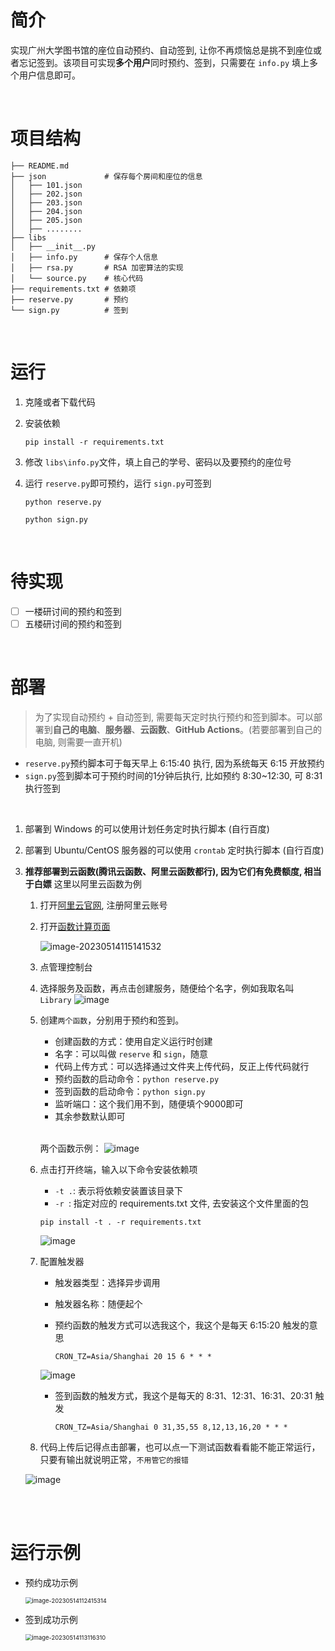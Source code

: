 # 简介
实现广州大学图书馆的座位自动预约、自动签到, 让你不再烦恼总是挑不到座位或者忘记签到。该项目可实现**多个用户**同时预约、签到，只需要在 `info.py` 填上多个用户信息即可。

<br/>

# 项目结构

~~~shell
├── README.md
├── json             # 保存每个房间和座位的信息
│   ├── 101.json
│   ├── 202.json
│   ├── 203.json
│   ├── 204.json
│   ├── 205.json
│   ├── ........
├── libs
│   ├── __init__.py
│   ├── info.py      # 保存个人信息
│   ├── rsa.py       # RSA 加密算法的实现
│   └── source.py    # 核心代码
├── requirements.txt # 依赖项
├── reserve.py       # 预约
└── sign.py          # 签到
~~~

<br/>

# 运行

1. 克隆或者下载代码

2. 安装依赖

   ~~~shell
   pip install -r requirements.txt
   ~~~

3. 修改 `libs\info.py`文件，填上自己的学号、密码以及要预约的座位号

4. 运行 `reserve.py`即可预约，运行 `sign.py`可签到
   ~~~shell
   python reserve.py
   ~~~
   ~~~shell
   python sign.py
   ~~~

<br/>

# 待实现
- [ ] 一楼研讨间的预约和签到
- [ ] 五楼研讨间的预约和签到

<br/>

# 部署

> 为了实现自动预约 + 自动签到, 需要每天定时执行预约和签到脚本。可以部署到**自己的电脑**、**服务器**、**云函数**、**GitHub Actions**。(若要部署到自己的电脑, 则需要一直开机)

* `reserve.py`预约脚本可于每天早上 6:15:40 执行, 因为系统每天 6:15 开放预约
* `sign.py`签到脚本可于预约时间的1分钟后执行, 比如预约 8:30~12:30, 可 8:31 执行签到

<br/>

1. 部署到 Windows 的可以使用计划任务定时执行脚本 (自行百度)

2. 部署到 Ubuntu/CentOS 服务器的可以使用 `crontab` 定时执行脚本 (自行百度)

3. **推荐部署到云函数(腾讯云函数、阿里云函数都行), 因为它们有免费额度, 相当于白嫖**
   这里以阿里云函数为例

   1. 打开[阿里云官网](https://www.aliyun.com/), 注册阿里云账号

   2. 打开[函数计算页面](https://www.aliyun.com/product/fc)

      ![image-20230514115141532](https://img-blog.csdnimg.cn/0e99a68cb9294e0c9185887bb7e8839b.png)

   3. 点管理控制台
   4. 选择服务及函数，再点击创建服务，随便给个名字，例如我取名叫 `Library`
      ![image](https://github.com/ChaXxl/GZHU_LibraryAutoReserve_sign/assets/40326898/31bc937b-8f67-4579-b6ae-bb280fb77f1b)
   5. 创建`两个函数`，分别用于预约和签到。
         * 创建函数的方式：使用自定义运行时创建
         * 名字：可以叫做 `reserve` 和 `sign`，随意
         * 代码上传方式：可以选择通过文件夹上传代码，反正上传代码就行
         * 预约函数的启动命令：`python reserve.py`
         * 签到函数的启动命令：`python sign.py`
         * 监听端口：这个我们用不到，随便填个9000即可
         * 其余参数默认即可
         
         <br/>
         
         两个函数示例：
         ![image](https://github.com/ChaXxl/GZHU_LibraryAutoReserve_sign/assets/40326898/59721804-99dc-4631-997b-f5b72457cfb4)
         
   6. 点击打开终端，输入以下命令安装依赖项
      * `-t .`: 表示将依赖安装置该目录下
      * `-r `: 指定对应的 requirements.txt 文件, 去安装这个文件里面的包     
      ~~~shell
      pip install -t . -r requirements.txt
      ~~~
      ![image](https://github.com/ChaXxl/GZHU_LibraryAutoReserve_sign/assets/40326898/dba1416d-9504-44ad-8b87-96b457b27e3f)
      
   7. 配置触发器
      * 触发器类型：选择异步调用
      * 触发器名称：随便起个
      
      * 预约函数的触发方式可以选我这个，我这个是每天 6:15:20 触发的意思
        ~~~shell
        CRON_TZ=Asia/Shanghai 20 15 6 * * *
        ~~~
      ![image](https://github.com/ChaXxl/GZHU_LibraryAutoReserve_sign/assets/40326898/7894b695-0eb0-4f90-8400-0cbed5ff23dd)
      * 签到函数的触发方式，我这个是每天的 8:31、12:31、16:31、20:31 触发
        ~~~shell
        CRON_TZ=Asia/Shanghai 0 31,35,55 8,12,13,16,20 * * *
        ~~~     
   8.  代码上传后记得点击部署，也可以点一下测试函数看看能不能正常运行，只要有输出就说明正常，`不用管它的报错`
   
      ![image](https://github.com/ChaXxl/GZHU_LibraryAutoReserve_sign/assets/40326898/1ffc4d34-9691-4291-bc6d-e813bcdb1581)


      
      
      


   

      

<br/>

<br/>

# 运行示例

* 预约成功示例

  <img src="https://img-blog.csdnimg.cn/00cf03bd51f1410eaeca5022f315f598.png" alt="image-20230514112415314" style="zoom:67%;" />



* 签到成功示例

  <img src="https://img-blog.csdnimg.cn/6ee31a0dd74941eeaa197474df1aee73.png" alt="image-20230514113116310" style="zoom:67%;" />

